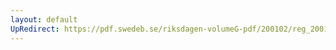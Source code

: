```yaml
---
layout: default
UpRedirect: https://pdf.swedeb.se/riksdagen-volumeG-pdf/200102/reg_200102/reg_200102_0238.pdf
---
```

